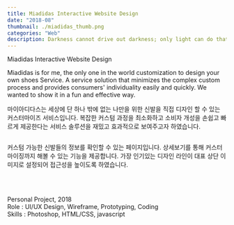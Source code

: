 ```yaml
---
title: Miadidas Interactive Website Design
date: "2018-08"
thumbnail: ./miadidas_thumb.png
categories: "Web"
description: Darkness cannot drive out darkness; only light can do that. Hate cannot drive out hate; only love can do that.
---
```



<div><div class="intro">
    <div class="title">Miadidas Interactive Website Design</div>
    <div>
        <p class="en">Miadidas is for me, the only one in the world customization to design your own shoes Service. A service solution that minimizes the complex custom process and provides consumers' individuality easily and quickly. We wanted to show it in a fun and effective way.</p>
        <p class="ko">마이아디다스는 세상에 단 하나 밖에 없는 나만을 위한 신발을 직접 디자인 할 수 있는 커스터마이즈 서비스입니다. 복잡한 커스텀 과정을 최소화하고 소비자 개성을 손쉽고 빠르게 제공한다는 서비스 솔루션을 재밌고 효과적으로 보여주고자 하였습니다.</p>
    </div>
</div></div><!-- // section intro -->

<div class="project-img">
    <img alt="" src="https://drive.google.com/uc?export=view&id=1-0KFpoL51fK_UBp96IQSe5XuAMdS_uyn">
</div> <!-- // section 1-grid contents -->

<div class="context middle">
    <div></div>
    <div>
         <p>커스텀 가능한 신발들의 정보를 확인할 수 있는 페이지입니다. 상세보기를 통해 커스터마이징까지 해볼 수 있는 기능을 제공합니다. 가장 인기있는 디자인 라인이 대표 상단 이미지로 설정되어 접근성을 높이도록 하였습니다.</p>
    </div>
</div>

<div class="project-img">
    <img alt="" src="https://drive.google.com/uc?export=view&id=1UHE6DzbwWLZcS1ue-9N79V9iKZ9AM0aO">
</div> <!-- // section 1-grid contents -->
<div class="project-img">
    <img alt="" src="https://drive.google.com/uc?export=view&id=1BEz6I4t-xHoTNE5bdS7W7gFYLu9zwKLh">
</div> <!-- // section 1-grid contents -->
<div class="project-img">
    <img alt="" src="https://drive.google.com/uc?export=view&id=1IB49-TyXAHegEAvT1z4BJ4csk2s_NQSh">
</div> <!-- // section 1-grid contents -->

<br/>
<br/>

Personal Project, 2018<br>
Role : UI/UX Design, Wireframe, Prototyping, Coding<br>
Skills : Photoshop, HTML/CSS, javascript<br>